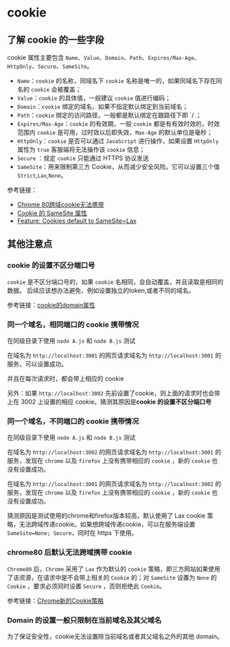# cookie

## 了解 cookie 的一些字段

cookie 属性主要包含 `Name`、`Value`、`Domain`、`Path`、`Expires/Max-Age`、`HttpOnly`、`Secure`、`SameSite`。

- `Name`：`cookie` 的名称，同域名下 `cookie` 名称是唯一的，如果同域名下存在同名的 `cookie` 会被覆盖；
- `Value`：`cookie` 的具体值，一般建议 `cookie` 值进行编码；
- `Domain`：`cookie` 绑定的域名，如果不指定默认绑定到当前域名；
- `Path`：`cookie` 绑定的访问路径，一般都是默认绑定在跟路径下即 `/ ；
- `Expires/Max-Age`：`cookie` 的有效期，一般 `cookie` 都是有有效时效的，时效范围内 `cookie` 是可用，过时效以后即失效，`Max-Age` 的默认单位是毫秒；
- `HttpOnly`：`cookie` 是否可以通过 `JavaScript` 进行操作，如果设置 `HttpOnly` 属性为 `true` 客服端将无法操作该 `cookie` 信息；
- `Secure` ：规定 `cookie` 只能通过 HTTPS 协议发送
- `SameSite`：用来限制第三方 Cookie，从而减少安全风险。它可以设置三个值 `Strict`,`Lax`,`None`。

参考链接：

- [Chrome 80跨域cookie无法携带](https://juejin.cn/post/6844904088165941262)
- [Cookie 的 SameSite 属性](https://www.ruanyifeng.com/blog/2019/09/cookie-samesite.html)
- [Feature: Cookies default to SameSite=Lax](https://www.chromestatus.com/feature/5088147346030592)

## 其他注意点

### cookie 的设置不区分端口号

`cookie` 是不区分端口号的，如果 `cookie` 名相同，会自动覆盖，并且读取是相同的数据。 后续应该想办法避免，例如设置独立的token,或者不同的域名。

参考链接：[cookie的domain属性](https://segmentfault.com/a/1190000010419598)

### 同一个域名，相同端口的 cookie 携带情况

在同级目录下使用 `node A.js` 和 `node B.js` 测试

在域名为 `http://localhost:3001` 的网页请求域名为 `http://localhost:3001` 的服务，可以设置成功。

并且在每次请求时，都会带上相应的 cookie

另外：如果 `http://localhost:3002` 先前设置了cookie，则上面的请求时也会带上在 3002 上设置的相应 cookie。猜测其原因是**cookie 的设置不区分端口号**

### 同一个域名，不同端口的 cookie 携带情况

在同级目录下使用 `node A.js` 和 `node B.js` 测试

在域名为 `http://localhost:3002` 的网页请求域名为 `http://localhost:3001` 的服务，发现在 `chrome` 以及 `firefox` 上没有携带相应的 `cookie` ，新的 `cookie` 也没有设置成功。

在域名为 `http://localhost:3001` 的网页请求域名为 `http://localhost:3002` 的服务，发现在 `chrome` 以及 `firefox` 上没有携带相应的 `cookie` ，新的 `cookie` 也没有设置成功。

猜测原因是测试使用的chrome和firefox版本较高，默认使用了 Lax cookie 策略，无法跨域传递cookie。如果想跨域传递cookie，可以在服务端设置 `SameSite=None; Secure`，同时在 https 下使用。

### chrome80 后默认无法跨域携带 cookie

`Chrome80` 后，`Chrome` 采用了 `Lax` 作为默认的 `cookie` 策略，即三方网站如果使用了该资源，在请求中是不会带上相关的 `Cookie` 的；对 `SameSite` 设置为 `None` 的 `Cookie` ，要求必须同时设置 `Secure` ，否则拒绝此 `Cookie`。

参考链接：[Chrome新的Cookie策略](https://zhuanlan.zhihu.com/p/103420328)

### Domain 的设置一般只限制在当前域名及其父域名

为了保证安全性，cookie无法设置除当前域名或者其父域名之外的其他 domain。
